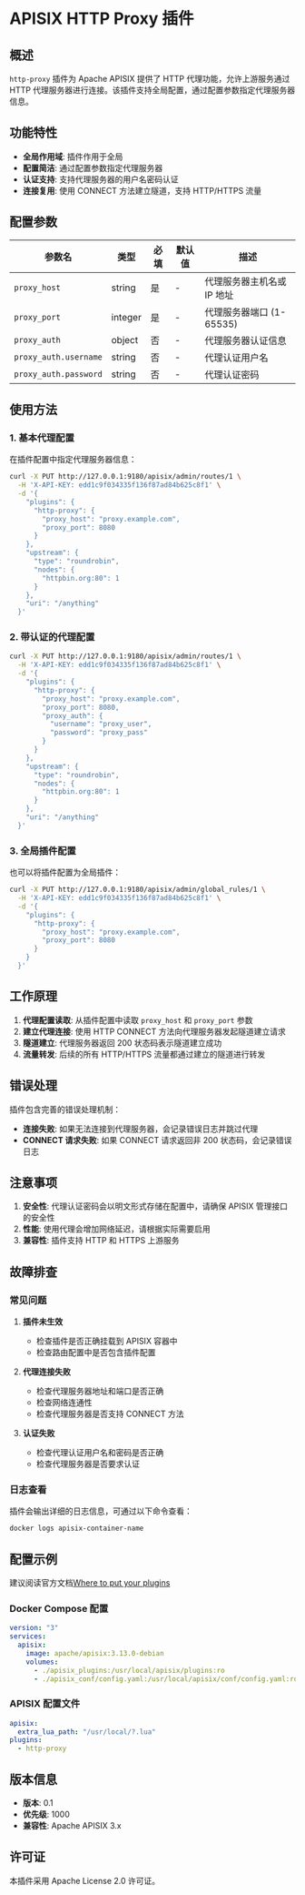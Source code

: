 # APISIX HTTP Proxy 插件

## 概述

`http-proxy` 插件为 Apache APISIX 提供了 HTTP 代理功能，允许上游服务通过 HTTP 代理服务器进行连接。该插件支持全局配置，通过配置参数指定代理服务器信息。

## 功能特性

- **全局作用域**: 插件作用于全局
- **配置简洁**: 通过配置参数指定代理服务器
- **认证支持**: 支持代理服务器的用户名密码认证
- **连接复用**: 使用 CONNECT 方法建立隧道，支持 HTTP/HTTPS 流量

## 配置参数

| 参数名                | 类型    | 必填 | 默认值 | 描述                       |
| --------------------- | ------- | ---- | ------ | -------------------------- |
| `proxy_host`          | string  | 是   | -      | 代理服务器主机名或 IP 地址 |
| `proxy_port`          | integer | 是   | -      | 代理服务器端口 (1-65535)   |
| `proxy_auth`          | object  | 否   | -      | 代理服务器认证信息         |
| `proxy_auth.username` | string  | 否   | -      | 代理认证用户名             |
| `proxy_auth.password` | string  | 否   | -      | 代理认证密码               |

## 使用方法

### 1. 基本代理配置

在插件配置中指定代理服务器信息：

```bash
curl -X PUT http://127.0.0.1:9180/apisix/admin/routes/1 \
  -H 'X-API-KEY: edd1c9f034335f136f87ad84b625c8f1' \
  -d '{
    "plugins": {
      "http-proxy": {
        "proxy_host": "proxy.example.com",
        "proxy_port": 8080
      }
    },
    "upstream": {
      "type": "roundrobin",
      "nodes": {
        "httpbin.org:80": 1
      }
    },
    "uri": "/anything"
  }'
```

### 2. 带认证的代理配置

```bash
curl -X PUT http://127.0.0.1:9180/apisix/admin/routes/1 \
  -H 'X-API-KEY: edd1c9f034335f136f87ad84b625c8f1' \
  -d '{
    "plugins": {
      "http-proxy": {
        "proxy_host": "proxy.example.com",
        "proxy_port": 8080,
        "proxy_auth": {
          "username": "proxy_user",
          "password": "proxy_pass"
        }
      }
    },
    "upstream": {
      "type": "roundrobin",
      "nodes": {
        "httpbin.org:80": 1
      }
    },
    "uri": "/anything"
  }'
```

### 3. 全局插件配置

也可以将插件配置为全局插件：

```bash
curl -X PUT http://127.0.0.1:9180/apisix/admin/global_rules/1 \
  -H 'X-API-KEY: edd1c9f034335f136f87ad84b625c8f1' \
  -d '{
    "plugins": {
      "http-proxy": {
        "proxy_host": "proxy.example.com",
        "proxy_port": 8080
      }
    }
  }'
```

## 工作原理

1. **代理配置读取**: 从插件配置中读取 `proxy_host` 和 `proxy_port` 参数
2. **建立代理连接**: 使用 HTTP CONNECT 方法向代理服务器发起隧道建立请求
3. **隧道建立**: 代理服务器返回 200 状态码表示隧道建立成功
4. **流量转发**: 后续的所有 HTTP/HTTPS 流量都通过建立的隧道进行转发

## 错误处理

插件包含完善的错误处理机制：

- **连接失败**: 如果无法连接到代理服务器，会记录错误日志并跳过代理
- **CONNECT 请求失败**: 如果 CONNECT 请求返回非 200 状态码，会记录错误日志

## 注意事项

1. **安全性**: 代理认证密码会以明文形式存储在配置中，请确保 APISIX 管理接口的安全性
2. **性能**: 使用代理会增加网络延迟，请根据实际需要启用
3. **兼容性**: 插件支持 HTTP 和 HTTPS 上游服务

## 故障排查

### 常见问题

1. **插件未生效**

   - 检查插件是否正确挂载到 APISIX 容器中
   - 检查路由配置中是否包含插件配置

2. **代理连接失败**

   - 检查代理服务器地址和端口是否正确
   - 检查网络连通性
   - 检查代理服务器是否支持 CONNECT 方法

3. **认证失败**
   - 检查代理认证用户名和密码是否正确
   - 检查代理服务器是否要求认证

### 日志查看

插件会输出详细的日志信息，可通过以下命令查看：

```bash
docker logs apisix-container-name
```

## 配置示例

建议阅读官方文档[Where to put your plugins](https://apisix.apache.org/docs/apisix/plugin-develop/#where-to-put-your-plugins)

### Docker Compose 配置

```yaml
version: "3"
services:
  apisix:
    image: apache/apisix:3.13.0-debian
    volumes:
      - ./apisix_plugins:/usr/local/apisix/plugins:ro
      - ./apisix_conf/config.yaml:/usr/local/apisix/conf/config.yaml:ro
```

### APISIX 配置文件

```yaml
apisix:
  extra_lua_path: "/usr/local/?.lua"
plugins:
  - http-proxy
```

## 版本信息

- **版本**: 0.1
- **优先级**: 1000
- **兼容性**: Apache APISIX 3.x

## 许可证

本插件采用 Apache License 2.0 许可证。
